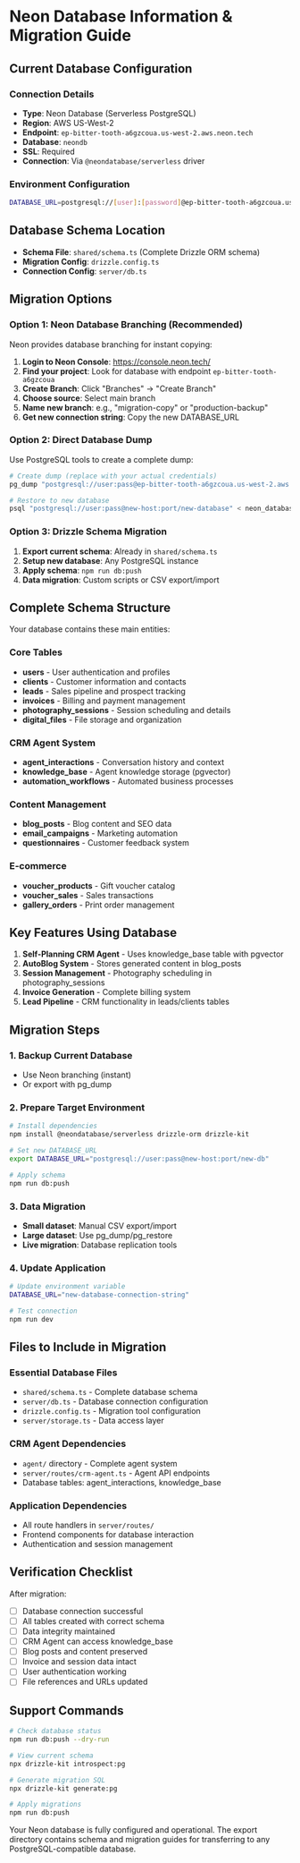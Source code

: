 # Neon Database Information & Migration Guide

## Current Database Configuration

### Connection Details
- **Type**: Neon Database (Serverless PostgreSQL)
- **Region**: AWS US-West-2 
- **Endpoint**: `ep-bitter-tooth-a6gzcoua.us-west-2.aws.neon.tech`
- **Database**: `neondb`
- **SSL**: Required
- **Connection**: Via `@neondatabase/serverless` driver

### Environment Configuration
```bash
DATABASE_URL=postgresql://[user]:[password]@ep-bitter-tooth-a6gzcoua.us-west-2.aws.neon.tech/neondb?sslmode=require
```

## Database Schema Location
- **Schema File**: `shared/schema.ts` (Complete Drizzle ORM schema)
- **Migration Config**: `drizzle.config.ts`
- **Connection Config**: `server/db.ts`

## Migration Options

### Option 1: Neon Database Branching (Recommended)
Neon provides database branching for instant copying:

1. **Login to Neon Console**: https://console.neon.tech/
2. **Find your project**: Look for database with endpoint `ep-bitter-tooth-a6gzcoua`
3. **Create Branch**: Click "Branches" → "Create Branch"
4. **Choose source**: Select main branch
5. **Name new branch**: e.g., "migration-copy" or "production-backup"
6. **Get new connection string**: Copy the new DATABASE_URL

### Option 2: Direct Database Dump
Use PostgreSQL tools to create a complete dump:

```bash
# Create dump (replace with your actual credentials)
pg_dump "postgresql://user:pass@ep-bitter-tooth-a6gzcoua.us-west-2.aws.neon.tech/neondb?sslmode=require" > neon_database_backup.sql

# Restore to new database
psql "postgresql://user:pass@new-host:port/new-database" < neon_database_backup.sql
```

### Option 3: Drizzle Schema Migration
1. **Export current schema**: Already in `shared/schema.ts`
2. **Setup new database**: Any PostgreSQL instance
3. **Apply schema**: `npm run db:push` 
4. **Data migration**: Custom scripts or CSV export/import

## Complete Schema Structure

Your database contains these main entities:

### Core Tables
- **users** - User authentication and profiles
- **clients** - Customer information and contacts  
- **leads** - Sales pipeline and prospect tracking
- **invoices** - Billing and payment management
- **photography_sessions** - Session scheduling and details
- **digital_files** - File storage and organization

### CRM Agent System
- **agent_interactions** - Conversation history and context
- **knowledge_base** - Agent knowledge storage (pgvector)
- **automation_workflows** - Automated business processes

### Content Management
- **blog_posts** - Blog content and SEO data
- **email_campaigns** - Marketing automation
- **questionnaires** - Customer feedback system

### E-commerce
- **voucher_products** - Gift voucher catalog
- **voucher_sales** - Sales transactions
- **gallery_orders** - Print order management

## Key Features Using Database
1. **Self-Planning CRM Agent** - Uses knowledge_base table with pgvector
2. **AutoBlog System** - Stores generated content in blog_posts
3. **Session Management** - Photography scheduling in photography_sessions
4. **Invoice Generation** - Complete billing system
5. **Lead Pipeline** - CRM functionality in leads/clients tables

## Migration Steps

### 1. Backup Current Database
- Use Neon branching (instant)
- Or export with pg_dump

### 2. Prepare Target Environment
```bash
# Install dependencies
npm install @neondatabase/serverless drizzle-orm drizzle-kit

# Set new DATABASE_URL
export DATABASE_URL="postgresql://user:pass@new-host:port/new-db"

# Apply schema
npm run db:push
```

### 3. Data Migration
- **Small dataset**: Manual CSV export/import
- **Large dataset**: Use pg_dump/pg_restore
- **Live migration**: Database replication tools

### 4. Update Application
```bash
# Update environment variable
DATABASE_URL="new-database-connection-string"

# Test connection
npm run dev
```

## Files to Include in Migration

### Essential Database Files
- `shared/schema.ts` - Complete database schema
- `server/db.ts` - Database connection configuration  
- `drizzle.config.ts` - Migration tool configuration
- `server/storage.ts` - Data access layer

### CRM Agent Dependencies
- `agent/` directory - Complete agent system
- `server/routes/crm-agent.ts` - Agent API endpoints
- Database tables: agent_interactions, knowledge_base

### Application Dependencies  
- All route handlers in `server/routes/`
- Frontend components for database interaction
- Authentication and session management

## Verification Checklist

After migration:
- [ ] Database connection successful
- [ ] All tables created with correct schema
- [ ] Data integrity maintained
- [ ] CRM Agent can access knowledge_base
- [ ] Blog posts and content preserved
- [ ] Invoice and session data intact
- [ ] User authentication working
- [ ] File references and URLs updated

## Support Commands

```bash
# Check database status
npm run db:push --dry-run

# View current schema
npx drizzle-kit introspect:pg

# Generate migration SQL
npx drizzle-kit generate:pg

# Apply migrations
npm run db:push
```

Your Neon database is fully configured and operational. The export directory contains schema and migration guides for transferring to any PostgreSQL-compatible database.